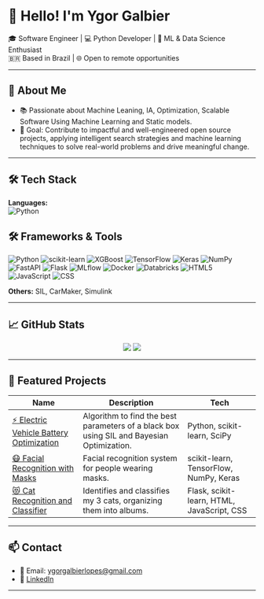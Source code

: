 # 👋 Hello! I'm Ygor Galbier

🎓 Software Engineer | 💻 Python Developer | 🧠 ML & Data Science Enthusiast  
🇧🇷 Based in Brazil | 🌐 Open to remote opportunities

---

## 🚀 About Me
- 📚 Passionate about Machine Leaning, IA, Optimization, Scalable Software Using Machine Learning and Static models.
- 🎯 Goal: Contribute to impactful and well-engineered open source projects, applying intelligent search strategies and machine learning techniques to solve real-world problems and drive meaningful change.

---

## 🛠️ Tech Stack

**Languages:**  
![Python](https://img.shields.io/badge/-Python-333?style=flat&logo=python)

## 🛠️ Frameworks & Tools

![Python](https://img.shields.io/badge/-Python-333?style=flat&logo=python)
![scikit-learn](https://img.shields.io/badge/-Scikit--Learn-333?style=flat&logo=scikitlearn)
![XGBoost](https://img.shields.io/badge/-XGBoost-333?style=flat&logo=xgboost)
![TensorFlow](https://img.shields.io/badge/-TensorFlow-333?style=flat&logo=tensorflow)
![Keras](https://img.shields.io/badge/-Keras-333?style=flat&logo=keras)
![NumPy](https://img.shields.io/badge/-NumPy-333?style=flat&logo=numpy)
![FastAPI](https://img.shields.io/badge/-FastAPI-333?style=flat&logo=fastapi)
![Flask](https://img.shields.io/badge/-Flask-333?style=flat&logo=flask)
![MLflow](https://img.shields.io/badge/-MLflow-333?style=flat)
![Docker](https://img.shields.io/badge/-Docker-333?style=flat&logo=docker)
![Databricks](https://img.shields.io/badge/-Databricks-333?style=flat&logo=databricks)
![HTML5](https://img.shields.io/badge/-HTML5-333?style=flat&logo=html5)
![JavaScript](https://img.shields.io/badge/-JavaScript-333?style=flat&logo=javascript)
![CSS](https://img.shields.io/badge/-CSS3-333?style=flat&logo=css3)

**Others:** SIL, CarMaker, Simulink

---

## 📈 GitHub Stats

<p align="center">
  <img src="https://github-readme-stats.vercel.app/api?username=GalbierY&show_icons=true&theme=github_dark" />
  <img src="https://github-readme-streak-stats.herokuapp.com?user=GalbierYr&theme=github-dark&date_format=M%20j%5B%2C%20Y%5D" />
</p>

---

## 📂 Featured Projects

| Name | Description | Tech |
|------|-------------|------|
| [⚡ Electric Vehicle Battery Optimization](https://github.com/GalbierY/Black_Box) | Algorithm to find the best parameters of a black box using SIL and Bayesian Optimization. | Python, scikit-learn, SciPy |
| [😷 Facial Recognition with Masks](https://github.com/GalbierY/Facial_recognition_Mask) | Facial recognition system for people wearing masks. | scikit-learn, TensorFlow, NumPy, Keras |
| [😻 Cat Recognition and Classifier](https://github.com/GalbierY/My_Cats) | Identifies and classifies my 3 cats, organizing them into albums. | Flask, scikit-learn, HTML, JavaScript, CSS |

---

## 📫 Contact

- 📧 Email: ygorgalbierlopes@gmail.com  
- 💼 [LinkedIn](https://www.linkedin.com/in/YgorGalbier)  

---
